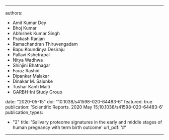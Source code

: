 
---
authors:
 - Amit Kumar Dey
 - Bhoj Kumar
 - Abhishek Kumar Singh
 - Prakash Ranjan
 - Ramachandran Thiruvengadam
 - Bapu Koundinya Desiraju
 - Pallavi Kshetrapal
 - Nitya Wadhwa
 - Shinjini Bhatnagar
 - Faraz Rashid
 - Dipankar Malakar
 - Dinakar M. Salunke
 - Tushar Kanti Maiti
 - GARBH-Ini Study Group


date: "2020-05-15"
doi: "10.1038/s41598-020-64483-6"
featured: true
publication: 'Scientific Reports. 2020 May 15;10.1038/s41598-020-64483-6'
publication_types:
- "2"
title: 'Salivary proteome signatures in the early and middle stages of human pregnancy with term birth outcome'
url_pdf: '#'
---
